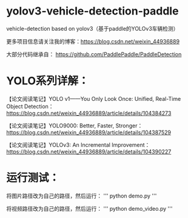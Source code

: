 # yolov3-vehicle-detection-paddle
vehicle-detection based on yolov3（基于paddle的YOLOv3车辆检测）

更多项目信息请关注我的博客：https://blog.csdn.net/weixin_44936889

大部分代码继承自：
https://github.com/PaddlePaddle/PaddleDetection

# YOLO系列详解：

【论文阅读笔记】YOLO v1——You Only Look Once: Unified, Real-Time Object Detection：
https://blog.csdn.net/weixin_44936889/article/details/104384273

【论文阅读笔记】YOLO9000: Better, Faster, Stronger：
https://blog.csdn.net/weixin_44936889/article/details/104387529

【论文阅读笔记】YOLOv3: An Incremental Improvement：
https://blog.csdn.net/weixin_44936889/article/details/104390227

# 运行测试：
将图片路径改为自己的路径，然后运行：
'''
python demo.py
'''

将视频路径改为自己的路径，然后运行：
'''
python demo_video.py
'''

